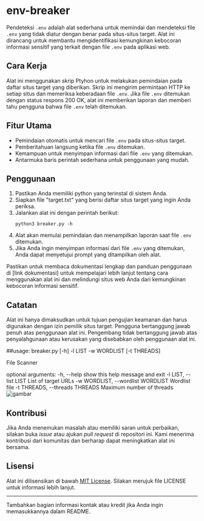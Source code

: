# env-breaker

Pendeteksi `.env` adalah alat sederhana untuk memindai dan mendeteksi file `.env` yang tidak diatur dengan benar pada situs-situs target. Alat ini dirancang untuk membantu mengidentifikasi kemungkinan kebocoran informasi sensitif yang terkait dengan file `.env` pada aplikasi web.

## Cara Kerja
Alat ini menggunakan skrip Ptyhon untuk melakukan pemindaian pada daftar situs target yang diberikan. Skrip ini mengirim permintaan HTTP ke setiap situs dan memeriksa keberadaan file `.env`. Jika file `.env` ditemukan dengan status respons 200 OK, alat ini memberikan laporan dan memberi tahu pengguna bahwa file `.env` telah ditemukan.

## Fitur Utama
- Pemindaian otomatis untuk mencari file `.env` pada situs-situs target.
- Pemberitahuan langsung ketika file `.env` ditemukan.
- Kemampuan untuk menyimpan informasi dari file `.env` yang ditemukan.
- Antarmuka baris perintah sederhana untuk penggunaan yang mudah.

## Penggunaan
1. Pastikan Anda memiliki python yang terinstal di sistem Anda.
2. Siapkan file "target.txt" yang berisi daftar situs target yang ingin Anda periksa.
3. Jalankan alat ini dengan perintah berikut:
   ```
   python3 breaker.py -h
   ```
4. Alat akan memulai pemindaian dan menampilkan laporan saat file `.env` ditemukan.
5. Jika Anda ingin menyimpan informasi dari file `.env` yang ditemukan, Anda dapat menyetujui prompt yang ditampilkan oleh alat.

Pastikan untuk membaca dokumentasi lengkap dan panduan penggunaan di [link dokumentasi] untuk mempelajari lebih lanjut tentang cara menggunakan alat ini dan melindungi situs web Anda dari kemungkinan kebocoran informasi sensitif.

## Catatan
Alat ini hanya dimaksudkan untuk tujuan pengujian keamanan dan harus digunakan dengan izin pemilik situs target. Pengguna bertanggung jawab penuh atas penggunaan alat ini. Pengembang tidak bertanggung jawab atas penyalahgunaan atau kerusakan yang disebabkan oleh penggunaan alat ini.


##usage:
breaker.py [-h] -l LIST -w WORDLIST [-t THREADS]

File Scanner

optional arguments:
  -h, --help            show this help message and exit
  -l LIST, --list LIST  List of target URLs
  -w WORDLIST, --wordlist WORDLIST
                        Wordlist file
  -t THREADS, --threads THREADS
                        Maximum number of threads
![gambar](https://github.com/cehuda1/env-breaker-v2/assets/121425666/4aa33b82-8d2f-40b8-bd5c-3afa503c1616)


## Kontribusi
Jika Anda menemukan masalah atau memiliki saran untuk perbaikan, silakan buka *issue* atau ajukan *pull request* di repositori ini. Kami menerima kontribusi dari komunitas dan berharap dapat meningkatkan alat ini bersama.

## Lisensi
Alat ini dilisensikan di bawah [MIT License](https://opensource.org/licenses/MIT). Silakan merujuk file LICENSE untuk informasi lebih lanjut.

---
Tambahkan bagian informasi kontak atau kredit jika Anda ingin memasukkannya dalam README.
